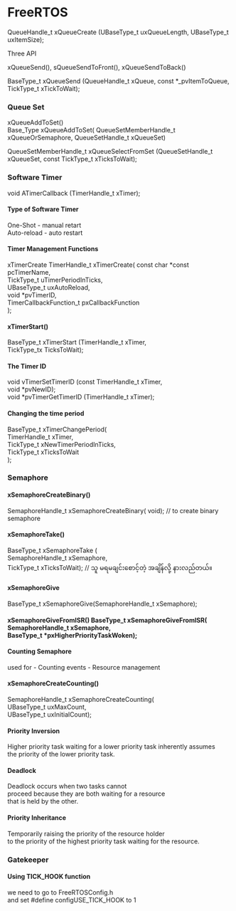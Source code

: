 # FreeRTOS

QueueHandle_t xQueueCreate (UBaseType_t uxQueueLength, UBaseType_t uxItemSize);

Three API

xQueueSend(), sQueueSendToFront(), xQueueSendToBack()

BaseType_t xQueueSend (QueueHandle_t xQueue, const *_pvItemToQueue, TickType_t xTickToWait);


<H3> Queue Set</H3>
xQueueAddToSet() <br>
Base_Type xQueueAddToSet( QueueSetMemberHandle_t xQueueOrSemaphore, QueueSetHandle_t xQueueSet) <br>

QueueSetMemberHandle_t xQueueSelectFromSet (QueueSetHandle_t xQueueSet, const TickType_t xTicksToWait); <br>

<H3>Software Timer</H3>
void ATimerCallback (TimerHandle_t xTimer);
<H4>Type of Software Timer</H4>
One-Shot - manual retart<br> 
Auto-reload - auto restart<br>

<H4>Timer Management Functions</H4>
xTimerCreate
TimerHandle_t xTimerCreate(
                          const char *const pcTimerName, <br>
                          TickType_t uTimerPeriodInTicks, <br>
                          UBaseType_t uxAutoReload, <br>
                          void *pvTimerID, <br>
                          TimerCallbackFunction_t pxCallbackFunction <br>
                          ); <br>
                          
<H4>xTimerStart()</H4>
BaseType_t xTimerStart (TimerHandle_t xTimer,<br>
TickType_tx TicksToWait);

<H4>The Timer ID </H4>
void vTimerSetTimerID (const TimerHandle_t xTimer,<br>
void *pvNewID); <br>
void *pvTimerGetTimerID (TimerHandle_t xTimer);
<H4>Changing the time period</H4>
BaseType_t xTimerChangePeriod( <br>
TimerHandle_t xTimer,<br>
TickType_t xNewTimerPeriodInTicks,<br>
TickType_t xTicksToWait <br>
);

<H3>Semaphore</H3>
<H4>xSemaphoreCreateBinary()</H4>
SemaphoreHandle_t xSemaphoreCreateBinary( void); // to create binary semaphore <br>
<H4>xSemaphoreTake()</H4>
BaseType_t xSemaphoreTake ( <br>
    SemaphoreHandle_t xSemaphore, <br>
    TickType_t xTicksToWait); // သူ မရမချင်းစောင့်တဲ့ အချိန်လို့ နားလည်တယ်။<br>
<H4>xSemaphoreGive</H4>
BaseType_t xSemaphoreGive(SemaphoreHandle_t xSemaphore);
<H4> xSemaphoreGiveFromISR() </Hr>
BaseType_t xSemaphoreGiveFromISR( SemaphoreHandle_t xSemaphore, <br>
        BaseType_t *pxHigherPriorityTaskWoken);

<H4>Counting Semaphore</H4>
used for 
- Counting events
- Resource management

<H4>xSemaphoreCreateCounting()</H4>
SemaphoreHandle_t xSemaphoreCreateCounting( <br>
     UBaseType_t uxMaxCount, <br>
      UBaseType_t uxInitialCount); <br>
 <H4>Priority Inversion</H4>
 Higher priority task waiting for a lower priority task inherently assumes <br>
 the priority of the lower priority task.<br>
 <H4>Deadlock</H4>
 Deadlock occurs when two tasks cannot<br>
 proceed because they are both waiting for a resource<br>
 that is held by the other.<br>
 <H4>Priority Inheritance</H4>
 Temporarily raising the priority of the resource holder<br>
 to the priority of the highest priority task waiting for the resource. <br>
 
 <H3>Gatekeeper</H3>
 <H4> Using TICK_HOOK function </H4>
 we need to go to FreeRTOSConfig.h <br>
 and set #define configUSE_TICK_HOOK to 1 <br>
 
 
